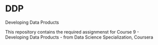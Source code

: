 # DDP
Developing Data Products

This repository contains the required assignmenst for Course 9 - Developing Data Products - from Data Science Specialization, Coursera
